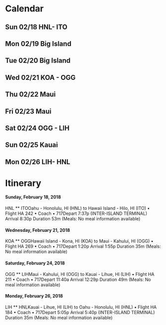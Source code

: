 # Calendar

## Sun   02/18 HNL- ITO

## Mon 02/19 Big Island

## Tue   02/20 Big Island

## Wed 02/21 KOA - OGG

## Thu   02/22 Maui

## Fri      02/23 Maui

## Sat     02/24 OGG - LIH

## Sun    02/25 Kauai

## Mon  02/26 LIH- HNL



# Itinerary

#### Sunday, February 18, 2018

HNL ** ITOOahu - Honolulu, HI (HNL) to Hawaii Island - Hilo, HI (ITO) • Flight HA 242 • Coach • 717Depart 7:37p (INTER-ISLAND TERMINAL)    Arrival 8:30p    Duration 53m (Meals: No meal information available)      

#### Wednesday, February 21, 2018

KOA ** OGGHawaii Island - Kona, HI (KOA) to Maui - Kahului, HI (OGG) • Flight HA 269 • Coach • 717Depart 1:20p    Arrival 1:55p    Duration 35m (Meals: No meal information available)      

#### Saturday, February 24, 2018

OGG ** LIHMaui - Kahului, HI (OGG) to Kauai - Lihue, HI (LIH) • Flight HA 211 • Coach • 717Depart 11:40a    Arrival 12:29p    Duration 49m (Meals: No meal information available)      

#### Monday, February 26, 2018

LIH ** HNLKauai - Lihue, HI (LIH) to Oahu - Honolulu, HI (HNL) • Flight HA 184 • Coach • 717Depart 5:05p    Arrival 5:40p (INTER-ISLAND TERMINAL)    Duration 35m (Meals: No meal information available)      









